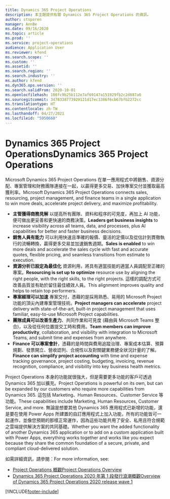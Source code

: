 ```yaml
---
title: Dynamics 365 Project Operations
description: 本主題提供有關 Dynamics 365 Project Operations 的資訊。
author: stsporen
manager: AnnBe
ms.date: 09/16/2020
ms.topic: article
ms.prod: ''
ms.service: project-operations
audience: Application User
ms.reviewer: kfend
ms.search.scope: ''
ms.custom: ''
ms.assetid: ''
ms.search.region: ''
ms.search.industry: ''
ms.author: kfend
ms.dyn365.ops.version: ''
ms.search.validFrom: 2020-10-01
ms.openlocfilehash: 108fc9b25b112e7af69147a151929fb2c2d887a6
ms.sourcegitcommit: 3d78338773929121d17ec3386f6cb67bfb2272cc
ms.translationtype: HT
ms.contentlocale: zh-TW
ms.lasthandoff: 04/27/2021
ms.locfileid: "5950660"
---
```

# <a name="dynamics-365-project-operations"></a><span data-ttu-id="390fb-103">Dynamics 365 Project Operations</span><span class="sxs-lookup"><span data-stu-id="390fb-103">Dynamics 365 Project Operations</span></span>

<span data-ttu-id="390fb-104">Microsoft Dynamics 365 Project Operations 在單一應用程式中將銷售、資源分配、專案管理和財務團隊連接在一起，以贏得更多交易、加快專案交付並獲取最高獲利率。</span><span class="sxs-lookup"><span data-stu-id="390fb-104">Microsoft Dynamics 365 Project Operations connects sales, resourcing, project management, and finance teams in a single application to win more deals, accelerate project delivery, and maximize profitability.</span></span>

-   <span data-ttu-id="390fb-105">**主管獲得商務見解** 以提高所有團隊、資料和程序的可見度，再加上 AI 功能，便可做出更妥善和更快速的商務決策。</span><span class="sxs-lookup"><span data-stu-id="390fb-105">**Leaders get business insights** to increase visibility across all teams, data, and processes, plus AI capabilities for better and faster business decisions.</span></span>
-   <span data-ttu-id="390fb-106">**銷售人員有能力** 可以利用快速且準確的報價、靈活的定價以及從估計到貫徹執行的流暢轉換，贏得更多交易並加速銷售週期。</span><span class="sxs-lookup"><span data-stu-id="390fb-106">**Sales is enabled** to win more deals and accelerate the sales cycle with fast and accurate quotes, flexible pricing, and seamless transitions from estimate to execution.</span></span>
-   <span data-ttu-id="390fb-107">**資源分析已設定為最佳化** 資源利用，將具有適當技能的適當人員調配至正確的專案。</span><span class="sxs-lookup"><span data-stu-id="390fb-107">**Resourcing is set up to optimize** resource use by aligning the right people, with the right skills, to the right projects.</span></span> <span data-ttu-id="390fb-108">這樣的調配方式可改善品質並有助於留住最佳績效人員。</span><span class="sxs-lookup"><span data-stu-id="390fb-108">This alignment improves quality and helps to retain top performers.</span></span>
-   <span data-ttu-id="390fb-109">**專案經理可以加速** 專案交付，憑藉的是採用熟悉、易用的 Microsoft Project 功能的頂尖內建專案管理技術。</span><span class="sxs-lookup"><span data-stu-id="390fb-109">**Project managers can accelerate** project delivery with state-of-the-art, built-in project management that uses familiar, easy-to-use Microsoft Project capabilities.</span></span>
-   <span data-ttu-id="390fb-110">**團隊成員可以改善生產力**、共同作業和可見度 (藉由與 Microsoft Teams 整合)，以及從任何位置提交工時和費用。</span><span class="sxs-lookup"><span data-stu-id="390fb-110">**Team members can improve productivity**, collaboration, and visibility with integration to Microsoft Teams, and submit time and expenses from anywhere.</span></span>
-   <span data-ttu-id="390fb-111">**Finance 可以專案會計**，憑藉的是時間與費用追蹤治理、專案成本估算、預算規劃、發票開立、營收認列、合規性以及對關鍵業務健全狀況計量的了解。</span><span class="sxs-lookup"><span data-stu-id="390fb-111">**Finance can simplify project accounting** with time and expense tracking governance, project costing, budgeting, invoicing, revenue recognition, compliance, and visibility into key business health metrics.</span></span>

<span data-ttu-id="390fb-112">Project Operations 本身的功能就很強大，但是需要更多功能的客戶可透過 Dynamics 365 加以擴充。</span><span class="sxs-lookup"><span data-stu-id="390fb-112">Project Operations is powerful on its own, but can be expanded by our customers who require more capabilities from Dynamics 365.</span></span> <span data-ttu-id="390fb-113">這包括 Marketing、Human Resources、Customer Service 等功能。</span><span class="sxs-lookup"><span data-stu-id="390fb-113">These capabilities include Marketing, Human Resources, Customer Service, and more.</span></span> <span data-ttu-id="390fb-114">無論是想要其他 Dynamics 365 應用程式已新增的功能，還是要在使用 Power Apps 所建置的自訂應用程式上加入功能，所有的功能皆可一起運作，並像您預期的那樣正常運作，因為這些功能共用了安全、私用且符合規範之雲端提供解決方案的共同基礎。</span><span class="sxs-lookup"><span data-stu-id="390fb-114">Whether you want the added functionality of another Dynamics 365 application or to add on a custom application built with Power Apps, everything works together and works like you expect because they share the common foundation of a secure, private, and compliant cloud-delivered solution.</span></span>

<span data-ttu-id="390fb-115">如需詳細資訊，請參閱：</span><span class="sxs-lookup"><span data-stu-id="390fb-115">For more information, see:</span></span>

- [<span data-ttu-id="390fb-116">Project Operations 概觀</span><span class="sxs-lookup"><span data-stu-id="390fb-116">Project Operations Overview</span></span>](https://dynamics.microsoft.com/en-us/project-operations/overview/)
- [<span data-ttu-id="390fb-117">Dynamics 365 Project Operations 2020 年第 1 段發行浪潮概觀</span><span class="sxs-lookup"><span data-stu-id="390fb-117">Overview of Dynamics 365 Project Operations 2020 release wave 1</span></span>](/dynamics365-release-plan/2020wave1/dynamics365-project-operations/)



[!INCLUDE[footer-include](includes/footer-banner.md)]
